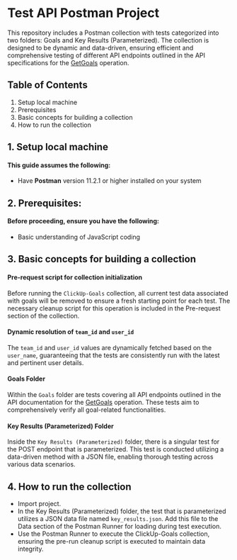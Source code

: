 # Test API Postman Project

This repository includes a Postman collection with tests categorized into two folders: Goals and Key Results (Parameterized). The collection is designed to be dynamic and data-driven, ensuring efficient and comprehensive testing of different API endpoints outlined in the API specifications for the [GetGoals](https://clickup.com/api/clickupreference/operation/GetGoals/) operation.

## Table of Contents
1. Setup local machine<br/>
2. Prerequisites<br/>
3. Basic concepts for building a collection<br/>
4. How to run the collection<br/>

## 1. Setup local machine
#### This guide assumes the following:
* Have **Postman** version 11.2.1 or higher installed on your system

## 2. Prerequisites:
#### Before proceeding, ensure you have the following:
* Basic understanding of JavaScript coding

## 3. Basic concepts for building a collection
#### Pre-request script for collection initialization
Before running the `ClickUp-Goals` collection, all current test data associated with goals will be removed to ensure a fresh starting point for each test. The necessary cleanup script for this operation is included in the Pre-request section of the collection.

#### Dynamic resolution of `team_id` and `user_id`
The `team_id` and `user_id` values are dynamically fetched based on the `user_name`, guaranteeing that the tests are consistently run with the latest and pertinent user details.

#### Goals Folder
Within the `Goals` folder are tests covering all API endpoints outlined in the API documentation for the [GetGoals](https://clickup.com/api/clickupreference/operation/GetGoals/) operation. These tests aim to comprehensively verify all goal-related functionalities.

#### Key Results (Parameterized) Folder
Inside the `Key Results (Parameterized)` folder, there is a singular test for the POST endpoint that is parameterized. This test is conducted utilizing a data-driven method with a JSON file, enabling thorough testing across various data scenarios.

## 4. How to run the collection
* Import project.
* In the Key Results (Parameterized) folder, the test that is parameterized utilizes a JSON data file named `key_results.json`. Add this file to the Data section of the Postman Runner for loading during test execution.
* Use the Postman Runner to execute the ClickUp-Goals collection, ensuring the pre-run cleanup script is executed to maintain data integrity.
